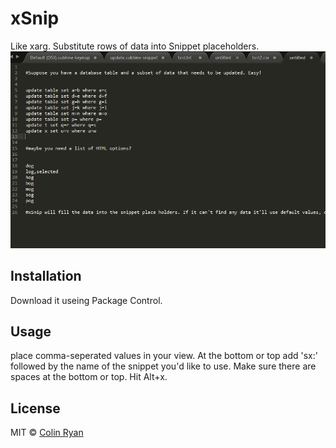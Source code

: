xSnip
============

Like xarg. Substitute rows of data into Snippet placeholders.
![xSnip](example/example.gif)

## Installation

Download it useing Package Control.

## Usage

place comma-seperated values in your view. At the bottom or top add 'sx:' followed by the name of the snippet you'd like to use. Make sure there are spaces at the bottom or top. Hit Alt+x. 

## License

MIT © [Colin Ryan](http://github.com/ColinRyan)